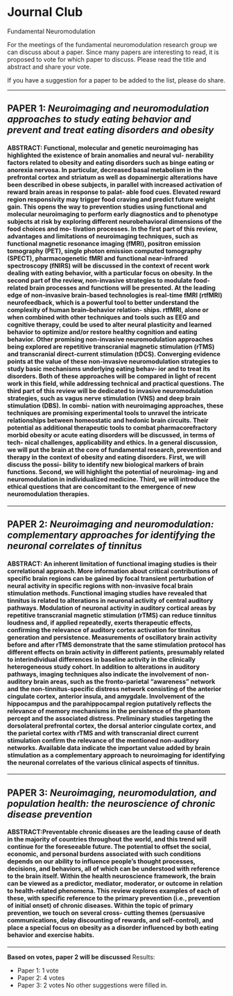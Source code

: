 # Journal Club
Fundamental Neuromodulation

For the meetings of the fundamental neuromodulation research group we can discuss about a paper. Since many papers are interesting to read, it is proposed to vote for which paper to discuss. Please read the title and abstract and share your vote. 

If you have a suggestion for a paper to be added to the list, please do share.

---
## **PAPER 1**: *Neuroimaging and neuromodulation approaches to study eating behavior and prevent and treat eating disorders and obesity*
#### ABSTRACT: Functional, molecular and genetic neuroimaging has highlighted the existence of brain anomalies and neural vul- nerability factors related to obesity and eating disorders such as binge eating or anorexia nervosa. In particular, decreased basal metabolism in the prefrontal cortex and striatum as well as dopaminergic alterations have been described in obese subjects, in parallel with increased activation of reward brain areas in response to palat- able food cues. Elevated reward region responsivity may trigger food craving and predict future weight gain. This opens the way to prevention studies using functional and molecular neuroimaging to perform early diagnostics and to phenotype subjects at risk by exploring different neurobehavioral dimensions of the food choices and mo- tivation processes. In the first part of this review, advantages and limitations of neuroimaging techniques, such as functional magnetic resonance imaging (fMRI), positron emission tomography (PET), single photon emission computed tomography (SPECT), pharmacogenetic fMRI and functional near-infrared spectroscopy (fNIRS) will be discussed in the context of recent work dealing with eating behavior, with a particular focus on obesity. In the second part of the review, non-invasive strategies to modulate food-related brain processes and functions will be presented. At the leading edge of non-invasive brain-based technologies is real-time fMRI (rtfMRI) neurofeedback, which is a powerful tool to better understand the complexity of human brain–behavior relation- ships. rtfMRI, alone or when combined with other techniques and tools such as EEG and cognitive therapy, could be used to alter neural plasticity and learned behavior to optimize and/or restore healthy cognition and eating behavior. Other promising non-invasive neuromodulation approaches being explored are repetitive transcranial magnetic stimulation (rTMS) and transcranial direct-current stimulation (tDCS). Converging evidence points at the value of these non-invasive neuromodulation strategies to study basic mechanisms underlying eating behav- ior and to treat its disorders. Both of these approaches will be compared in light of recent work in this field, while addressing technical and practical questions. The third part of this review will be dedicated to invasive neuromodulation strategies, such as vagus nerve stimulation (VNS) and deep brain stimulation (DBS). In combi- nation with neuroimaging approaches, these techniques are promising experimental tools to unravel the intricate relationships between homeostatic and hedonic brain circuits. Their potential as additional therapeutic tools to combat pharmacorefractory morbid obesity or acute eating disorders will be discussed, in terms of tech- nical challenges, applicability and ethics. In a general discussion, we will put the brain at the core of fundamental research, prevention and therapy in the context of obesity and eating disorders. First, we will discuss the possi- bility to identify new biological markers of brain functions. Second, we will highlight the potential of neuroimag- ing and neuromodulation in individualized medicine. Third, we will introduce the ethical questions that are concomitant to the emergence of new neuromodulation therapies.
---

## **PAPER 2**: *Neuroimaging and neuromodulation: complementary approaches for identifying the neuronal correlates of tinnitus*
#### ABSTRACT: An inherent limitation of functional imaging studies is their correlational approach. More information about critical contributions of specific brain regions can be gained by focal transient perturbation of neural activity in specific regions with non-invasive focal brain stimulation methods. Functional imaging studies have revealed that tinnitus is related to alterations in neuronal activity of central auditory pathways. Modulation of neuronal activity in auditory cortical areas by repetitive transcranial magnetic stimulation (rTMS) can reduce tinnitus loudness and, if applied repeatedly, exerts therapeutic effects, confirming the relevance of auditory cortex activation for tinnitus generation and persistence. Measurements of oscillatory brain activity before and after rTMS demonstrate that the same stimulation protocol has different effects on brain activity in different patients, presumably related to interindividual differences in baseline activity in the clinically heterogeneous study cohort. In addition to alterations in auditory pathways, imaging techniques also indicate the involvement of non-auditory brain areas, such as the fronto-parietal “awareness” network and the non-tinnitus-specific distress network consisting of the anterior cingulate cortex, anterior insula, and amygdale. Involvement of the hippocampus and the parahippocampal region putatively reflects the relevance of memory mechanisms in the persistence of the phantom percept and the associated distress. Preliminary studies targeting the dorsolateral prefrontal cortex, the dorsal anterior cingulate cortex, and the parietal cortex with rTMS and with transcranial direct current stimulation confirm the relevance of the mentioned non-auditory networks. Available data indicate the important value added by brain stimulation as a complementary approach to neuroimaging for identifying the neuronal correlates of the various clinical aspects of tinnitus.
---
## **PAPER 3**: *Neuroimaging, neuromodulation, and population health: the neuroscience of chronic disease prevention*
#### ABSTRACT:Preventable chronic diseases are the leading cause of death in the majority of countries throughout the world, and this trend will continue for the foreseeable future. The potential to offset the social, economic, and personal burdens associated with such conditions depends on our ability to influence people’s thought processes, decisions, and behaviors, all of which can be understood with reference to the brain itself. Within the health neuroscience framework, the brain can be viewed as a predictor, mediator, moderator, or outcome in relation to health-related phenomena. This review explores examples of each of these, with specific reference to the primary prevention (i.e., prevention of initial onset) of chronic diseases. Within the topic of primary prevention, we touch on several cross- cutting themes (persuasive communications, delay discounting of rewards, and self-control), and place a special focus on obesity as a disorder influenced by both eating behavior and exercise habits.
---

**Based on votes, paper 2 will be discussed**
Results:
- Paper 1: 1 vote
- Paper 2: 4 votes
- Paper 3: 2 votes
No other suggestions were filled in.
